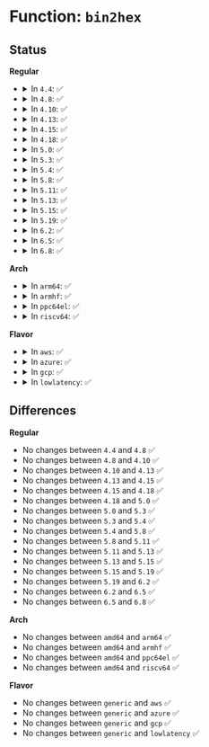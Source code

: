 # Function: <code>bin2hex</code>

## Status
<b>Regular</b>
<ul>
<li>
<details>
<summary>In <code>4.4</code>: ✅</summary>

```c
char *bin2hex(char *dst, const void *src, size_t count);
```

**Collision:** Unique Global

**Inline:** No

**Transformation:** False

**Instances:**

```
In lib/hexdump.c (ffffffff814015b0)
Location: lib/hexdump.c:68
Inline: False
Direct callers:
  - crypto/asymmetric_keys/x509_public_key.c:x509_request_asymmetric_key
  - crypto/asymmetric_keys/x509_public_key.c:x509_key_preparse
```
**Symbols:**

```
ffffffff814015b0-ffffffff814015ff: bin2hex (STB_GLOBAL)
```
</details>
</li>
<li>
<details>
<summary>In <code>4.8</code>: ✅</summary>

```c
char *bin2hex(char *dst, const void *src, size_t count);
```

**Collision:** Unique Global

**Inline:** No

**Transformation:** False

**Instances:**

```
In lib/hexdump.c (ffffffff81448f90)
Location: lib/hexdump.c:68
Inline: False
Direct callers:
  - crypto/asymmetric_keys/asymmetric_type.c:find_asymmetric_key
  - crypto/asymmetric_keys/x509_public_key.c:x509_key_preparse
```
**Symbols:**

```
ffffffff81448f90-ffffffff81448fe3: bin2hex (STB_GLOBAL)
```
</details>
</li>
<li>
<details>
<summary>In <code>4.10</code>: ✅</summary>

```c
char *bin2hex(char *dst, const void *src, size_t count);
```

**Collision:** Unique Global

**Inline:** No

**Transformation:** False

**Instances:**

```
In lib/hexdump.c (ffffffff81467980)
Location: lib/hexdump.c:68
Inline: False
Direct callers:
  - kernel/bpf/syscall.c:bpf_prog_show_fdinfo
  - crypto/asymmetric_keys/asymmetric_type.c:find_asymmetric_key
  - crypto/asymmetric_keys/x509_public_key.c:x509_key_preparse
```
**Symbols:**

```
ffffffff81467980-ffffffff814679d3: bin2hex (STB_GLOBAL)
```
</details>
</li>
<li>
<details>
<summary>In <code>4.13</code>: ✅</summary>

```c
char *bin2hex(char *dst, const void *src, size_t count);
```

**Collision:** Unique Global

**Inline:** No

**Transformation:** False

**Instances:**

```
In lib/hexdump.c (ffffffff8146d080)
Location: lib/hexdump.c:68
Inline: False
Direct callers:
  - kernel/bpf/core.c:bpf_get_prog_name
  - kernel/bpf/syscall.c:bpf_prog_show_fdinfo
  - certs/blacklist.c:is_hash_blacklisted
  - certs/load_uefi.c:uefi_blacklist_binary
  - certs/load_uefi.c:uefi_blacklist_x509_tbs
  - crypto/asymmetric_keys/asymmetric_type.c:find_asymmetric_key
  - crypto/asymmetric_keys/x509_public_key.c:x509_key_preparse
```
**Symbols:**

```
ffffffff8146d080-ffffffff8146d0d3: bin2hex (STB_GLOBAL)
```
</details>
</li>
<li>
<details>
<summary>In <code>4.15</code>: ✅</summary>

```c
char *bin2hex(char *dst, const void *src, size_t count);
```

**Collision:** Unique Global

**Inline:** No

**Transformation:** False

**Instances:**

```
In lib/hexdump.c (ffffffff814993b0)
Location: lib/hexdump.c:69
Inline: False
Direct callers:
  - kernel/bpf/core.c:bpf_get_prog_name
  - kernel/bpf/syscall.c:bpf_prog_show_fdinfo
  - certs/blacklist.c:is_hash_blacklisted
  - certs/load_uefi.c:uefi_blacklist_binary
  - certs/load_uefi.c:uefi_blacklist_x509_tbs
  - fs/ecryptfs/keystore.c:ecryptfs_parse_packet_set
  - fs/ecryptfs/keystore.c:ecryptfs_parse_packet_set
  - fs/ecryptfs/keystore.c:ecryptfs_parse_tag_70_packet
  - fs/ecryptfs/debug.c:ecryptfs_dump_auth_tok
  - crypto/asymmetric_keys/asymmetric_type.c:find_asymmetric_key
  - crypto/asymmetric_keys/x509_public_key.c:x509_key_preparse
```
**Symbols:**

```
ffffffff814993b0-ffffffff81499403: bin2hex (STB_GLOBAL)
```
</details>
</li>
<li>
<details>
<summary>In <code>4.18</code>: ✅</summary>

```c
char *bin2hex(char *dst, const void *src, size_t count);
```

**Collision:** Unique Global

**Inline:** No

**Transformation:** False

**Instances:**

```
In lib/hexdump.c (ffffffff814ce5c0)
Location: lib/hexdump.c:69
Inline: False
Direct callers:
  - kernel/bpf/core.c:bpf_get_prog_name
  - kernel/bpf/syscall.c:bpf_prog_show_fdinfo
  - certs/blacklist.c:is_hash_blacklisted
  - certs/load_uefi.c:uefi_blacklist_binary
  - certs/load_uefi.c:uefi_blacklist_x509_tbs
  - fs/ecryptfs/keystore.c:ecryptfs_parse_packet_set
  - fs/ecryptfs/keystore.c:ecryptfs_parse_packet_set
  - fs/ecryptfs/keystore.c:ecryptfs_parse_tag_70_packet
  - fs/ecryptfs/debug.c:ecryptfs_dump_auth_tok
  - crypto/asymmetric_keys/asymmetric_type.c:find_asymmetric_key
  - crypto/asymmetric_keys/x509_public_key.c:x509_key_preparse
```
**Symbols:**

```
ffffffff814ce5c0-ffffffff814ce60d: bin2hex (STB_GLOBAL)
```
</details>
</li>
<li>
<details>
<summary>In <code>5.0</code>: ✅</summary>

```c
char *bin2hex(char *dst, const void *src, size_t count);
```

**Collision:** Unique Global

**Inline:** No

**Transformation:** False

**Instances:**

```
In lib/hexdump.c (ffffffff814e2eb0)
Location: lib/hexdump.c:69
Inline: False
Direct callers:
  - kernel/bpf/core.c:bpf_get_prog_name
  - kernel/bpf/syscall.c:bpf_prog_show_fdinfo
  - certs/blacklist.c:is_hash_blacklisted
  - certs/load_uefi.c:uefi_blacklist_binary
  - certs/load_uefi.c:uefi_blacklist_x509_tbs
  - fs/ecryptfs/keystore.c:ecryptfs_parse_packet_set
  - fs/ecryptfs/keystore.c:ecryptfs_parse_packet_set
  - fs/ecryptfs/keystore.c:ecryptfs_parse_tag_70_packet
  - fs/ecryptfs/debug.c:ecryptfs_dump_auth_tok
  - crypto/asymmetric_keys/asymmetric_type.c:find_asymmetric_key
  - crypto/asymmetric_keys/x509_public_key.c:x509_key_preparse
```
**Symbols:**

```
ffffffff814e2eb0-ffffffff814e2efd: bin2hex (STB_GLOBAL)
```
</details>
</li>
<li>
<details>
<summary>In <code>5.3</code>: ✅</summary>

```c
char *bin2hex(char *dst, const void *src, size_t count);
```

**Collision:** Unique Global

**Inline:** No

**Transformation:** False

**Instances:**

```
In lib/hexdump.c (ffffffff8150f240)
Location: lib/hexdump.c:65
Inline: False
Direct callers:
  - kernel/bpf/core.c:bpf_get_prog_name
  - kernel/bpf/syscall.c:bpf_prog_show_fdinfo
  - certs/blacklist.c:is_hash_blacklisted
  - fs/ecryptfs/keystore.c:ecryptfs_parse_packet_set
  - fs/ecryptfs/keystore.c:ecryptfs_parse_packet_set
  - fs/ecryptfs/keystore.c:ecryptfs_parse_tag_70_packet
  - fs/ecryptfs/debug.c:ecryptfs_dump_auth_tok
  - crypto/asymmetric_keys/asymmetric_type.c:find_asymmetric_key
  - crypto/asymmetric_keys/x509_public_key.c:x509_key_preparse
```
**Symbols:**

```
ffffffff8150f240-ffffffff8150f28a: bin2hex (STB_GLOBAL)
```
</details>
</li>
<li>
<details>
<summary>In <code>5.4</code>: ✅</summary>

```c
char *bin2hex(char *dst, const void *src, size_t count);
```

**Collision:** Unique Global

**Inline:** No

**Transformation:** False

**Instances:**

```
In lib/hexdump.c (ffffffff8152d220)
Location: lib/hexdump.c:65
Inline: False
Direct callers:
  - kernel/bpf/core.c:bpf_get_prog_name
  - kernel/bpf/syscall.c:bpf_prog_show_fdinfo
  - certs/blacklist.c:is_hash_blacklisted
  - fs/ecryptfs/keystore.c:ecryptfs_parse_packet_set
  - fs/ecryptfs/keystore.c:ecryptfs_parse_packet_set
  - fs/ecryptfs/keystore.c:ecryptfs_parse_tag_70_packet
  - fs/ecryptfs/debug.c:ecryptfs_dump_auth_tok
  - crypto/asymmetric_keys/asymmetric_type.c:find_asymmetric_key
  - crypto/asymmetric_keys/x509_public_key.c:x509_key_preparse
```
**Symbols:**

```
ffffffff8152d220-ffffffff8152d26a: bin2hex (STB_GLOBAL)
```
</details>
</li>
<li>
<details>
<summary>In <code>5.8</code>: ✅</summary>

```c
char *bin2hex(char *dst, const void *src, size_t count);
```

**Collision:** Unique Global

**Inline:** No

**Transformation:** False

**Instances:**

```
In lib/hexdump.c (ffffffff81590e70)
Location: lib/hexdump.c:65
Inline: False
Direct callers:
  - kernel/bpf/core.c:bpf_prog_ksym_set_name
  - kernel/bpf/syscall.c:bpf_link_show_fdinfo
  - kernel/bpf/syscall.c:bpf_prog_show_fdinfo
  - certs/blacklist.c:is_hash_blacklisted
  - fs/ecryptfs/keystore.c:ecryptfs_parse_packet_set
  - fs/ecryptfs/keystore.c:ecryptfs_parse_tag_70_packet
  - fs/ecryptfs/debug.c:ecryptfs_dump_auth_tok
  - crypto/asymmetric_keys/asymmetric_type.c:find_asymmetric_key
  - crypto/asymmetric_keys/x509_public_key.c:x509_key_preparse
```
**Symbols:**

```
ffffffff81590e70-ffffffff81590eba: bin2hex (STB_GLOBAL)
```
</details>
</li>
<li>
<details>
<summary>In <code>5.11</code>: ✅</summary>

```c
char *bin2hex(char *dst, const void *src, size_t count);
```

**Collision:** Unique Global

**Inline:** No

**Transformation:** False

**Instances:**

```
In lib/hexdump.c (ffffffff815ada10)
Location: lib/hexdump.c:66
Inline: False
Direct callers:
  - kernel/crash_core.c:add_build_id_vmcoreinfo
  - kernel/bpf/core.c:bpf_prog_ksym_set_name
  - kernel/bpf/syscall.c:bpf_link_show_fdinfo
  - kernel/bpf/syscall.c:bpf_prog_show_fdinfo
  - certs/blacklist.c:is_hash_blacklisted
  - fs/ecryptfs/keystore.c:ecryptfs_parse_packet_set
  - fs/ecryptfs/keystore.c:ecryptfs_parse_tag_70_packet
  - fs/ecryptfs/debug.c:ecryptfs_dump_auth_tok
  - crypto/asymmetric_keys/asymmetric_type.c:find_asymmetric_key
  - crypto/asymmetric_keys/x509_public_key.c:x509_key_preparse
```
**Symbols:**

```
ffffffff815ada10-ffffffff815ada5a: bin2hex (STB_GLOBAL)
```
</details>
</li>
<li>
<details>
<summary>In <code>5.13</code>: ✅</summary>

```c
char *bin2hex(char *dst, const void *src, size_t count);
```

**Collision:** Unique Global

**Inline:** No

**Transformation:** False

**Instances:**

```
In lib/hexdump.c (ffffffff815b86b0)
Location: lib/hexdump.c:66
Inline: False
Direct callers:
  - kernel/crash_core.c:crash_save_vmcoreinfo_init
  - kernel/bpf/core.c:bpf_prog_kallsyms_add
  - kernel/bpf/syscall.c:bpf_link_show_fdinfo
  - kernel/bpf/syscall.c:bpf_prog_show_fdinfo
  - certs/blacklist.c:is_hash_blacklisted
  - fs/ecryptfs/keystore.c:ecryptfs_parse_packet_set
  - fs/ecryptfs/keystore.c:ecryptfs_parse_tag_70_packet
  - fs/ecryptfs/debug.c:ecryptfs_dump_auth_tok
  - crypto/asymmetric_keys/asymmetric_type.c:find_asymmetric_key
  - crypto/asymmetric_keys/x509_public_key.c:x509_key_preparse
```
**Symbols:**

```
ffffffff815b86b0-ffffffff815b86f5: bin2hex (STB_GLOBAL)
```
</details>
</li>
<li>
<details>
<summary>In <code>5.15</code>: ✅</summary>

```c
char *bin2hex(char *dst, const void *src, size_t count);
```

**Collision:** Unique Global

**Inline:** No

**Transformation:** False

**Instances:**

```
In lib/hexdump.c (ffffffff8161ef00)
Location: lib/hexdump.c:66
Inline: False
Direct callers:
  - kernel/bpf/core.c:bpf_prog_kallsyms_add
  - kernel/bpf/syscall.c:bpf_link_show_fdinfo
  - kernel/bpf/syscall.c:bpf_prog_show_fdinfo
  - certs/blacklist.c:is_hash_blacklisted
  - fs/ecryptfs/keystore.c:ecryptfs_parse_packet_set
  - fs/ecryptfs/keystore.c:ecryptfs_parse_tag_70_packet
  - fs/ecryptfs/debug.c:ecryptfs_dump_auth_tok
  - security/integrity/evm/evm_crypto.c:dump_security_xattr
  - crypto/asymmetric_keys/asymmetric_type.c:find_asymmetric_key
  - crypto/asymmetric_keys/x509_public_key.c:x509_key_preparse
```
**Symbols:**

```
ffffffff8161ef00-ffffffff8161ef45: bin2hex (STB_GLOBAL)
```
</details>
</li>
<li>
<details>
<summary>In <code>5.19</code>: ✅</summary>

```c
char *bin2hex(char *dst, const void *src, size_t count);
```

**Collision:** Unique Global

**Inline:** No

**Transformation:** False

**Instances:**

```
In lib/hexdump.c (ffffffff816ed110)
Location: lib/hexdump.c:87
Inline: False
Direct callers:
  - kernel/bpf/core.c:bpf_prog_kallsyms_add
  - kernel/bpf/syscall.c:bpf_link_show_fdinfo
  - kernel/bpf/syscall.c:bpf_prog_show_fdinfo
  - certs/blacklist.c:get_raw_hash
  - fs/ecryptfs/keystore.c:ecryptfs_parse_packet_set
  - fs/ecryptfs/keystore.c:ecryptfs_parse_tag_70_packet
  - fs/ecryptfs/debug.c:ecryptfs_dump_auth_tok
  - security/integrity/evm/evm_crypto.c:dump_security_xattr
  - crypto/asymmetric_keys/asymmetric_type.c:find_asymmetric_key
  - crypto/asymmetric_keys/x509_public_key.c:x509_key_preparse
```
**Symbols:**

```
ffffffff816ed110-ffffffff816ed191: bin2hex (STB_GLOBAL)
```
</details>
</li>
<li>
<details>
<summary>In <code>6.2</code>: ✅</summary>

```c
char *bin2hex(char *dst, const void *src, size_t count);
```

**Collision:** Unique Global

**Inline:** No

**Transformation:** False

**Instances:**

```
In lib/hexdump.c (ffffffff817ddaa0)
Location: lib/hexdump.c:87
Inline: False
Direct callers:
  - kernel/bpf/core.c:bpf_prog_kallsyms_add
  - kernel/bpf/syscall.c:bpf_link_show_fdinfo
  - kernel/bpf/syscall.c:bpf_prog_show_fdinfo
  - certs/blacklist.c:get_raw_hash
  - fs/ecryptfs/keystore.c:ecryptfs_parse_packet_set
  - fs/ecryptfs/keystore.c:ecryptfs_parse_tag_70_packet
  - fs/ecryptfs/debug.c:ecryptfs_dump_auth_tok
  - security/integrity/evm/evm_crypto.c:dump_security_xattr
  - crypto/asymmetric_keys/asymmetric_type.c:find_asymmetric_key
  - crypto/asymmetric_keys/x509_public_key.c:x509_key_preparse
```
**Symbols:**

```
ffffffff817ddaa0-ffffffff817ddb21: bin2hex (STB_GLOBAL)
```
</details>
</li>
<li>
<details>
<summary>In <code>6.5</code>: ✅</summary>

```c
char *bin2hex(char *dst, const void *src, size_t count);
```

**Collision:** Unique Global

**Inline:** No

**Transformation:** False

**Instances:**

```
In lib/hexdump.c (ffffffff8181d2b0)
Location: lib/hexdump.c:87
Inline: False
Direct callers:
  - kernel/bpf/core.c:bpf_prog_kallsyms_add
  - kernel/bpf/syscall.c:bpf_link_show_fdinfo
  - kernel/bpf/syscall.c:bpf_prog_show_fdinfo
  - certs/blacklist.c:get_raw_hash
  - fs/ecryptfs/keystore.c:ecryptfs_parse_packet_set
  - fs/ecryptfs/keystore.c:ecryptfs_parse_tag_70_packet
  - fs/ecryptfs/debug.c:ecryptfs_dump_auth_tok
  - crypto/asymmetric_keys/asymmetric_type.c:find_asymmetric_key
  - crypto/asymmetric_keys/x509_public_key.c:x509_key_preparse
```
**Symbols:**

```
ffffffff8181d2b0-ffffffff8181d331: bin2hex (STB_GLOBAL)
```
</details>
</li>
<li>
<details>
<summary>In <code>6.8</code>: ✅</summary>

```c
char *bin2hex(char *dst, const void *src, size_t count);
```

**Collision:** Unique Global

**Inline:** No

**Transformation:** False

**Instances:**

```
In lib/hexdump.c (ffffffff81863120)
Location: lib/hexdump.c:87
Inline: False
Direct callers:
  - kernel/bpf/core.c:bpf_prog_kallsyms_add
  - kernel/bpf/syscall.c:bpf_link_show_fdinfo
  - kernel/bpf/syscall.c:bpf_prog_show_fdinfo
  - certs/blacklist.c:get_raw_hash
  - fs/ecryptfs/keystore.c:ecryptfs_parse_packet_set
  - fs/ecryptfs/keystore.c:ecryptfs_parse_tag_70_packet
  - fs/ecryptfs/debug.c:ecryptfs_dump_auth_tok
  - security/integrity/evm/evm_crypto.c:dump_security_xattr_l
  - crypto/asymmetric_keys/asymmetric_type.c:find_asymmetric_key
  - crypto/asymmetric_keys/x509_public_key.c:x509_key_preparse
```
**Symbols:**

```
ffffffff81863120-ffffffff818631a1: bin2hex (STB_GLOBAL)
```
</details>
</li>
</ul>
<b>Arch</b>
<ul>
<li>
<details>
<summary>In <code>arm64</code>: ✅</summary>

```c
char *bin2hex(char *dst, const void *src, size_t count);
```

**Collision:** Unique Global

**Inline:** No

**Transformation:** False

**Instances:**

```
In lib/hexdump.c (ffff8000106392e0)
Location: lib/hexdump.c:65
Inline: False
Direct callers:
  - kernel/bpf/core.c:bpf_get_prog_name
  - kernel/bpf/syscall.c:bpf_prog_show_fdinfo
  - certs/blacklist.c:is_hash_blacklisted
  - fs/ecryptfs/keystore.c:ecryptfs_parse_packet_set
  - fs/ecryptfs/keystore.c:ecryptfs_parse_packet_set
  - fs/ecryptfs/keystore.c:ecryptfs_parse_tag_70_packet
  - fs/ecryptfs/debug.c:ecryptfs_dump_auth_tok
  - crypto/asymmetric_keys/asymmetric_type.c:find_asymmetric_key
  - crypto/asymmetric_keys/x509_public_key.c:x509_key_preparse
```
**Symbols:**

```
ffff8000106392e0-ffff800010639324: bin2hex (STB_GLOBAL)
```
</details>
</li>
<li>
<details>
<summary>In <code>armhf</code>: ✅</summary>

```c
char *bin2hex(char *dst, const void *src, size_t count);
```

**Collision:** Unique Global

**Inline:** No

**Transformation:** False

**Instances:**

```
In lib/hexdump.c (c07dec50)
Location: lib/hexdump.c:65
Inline: False
Direct callers:
  - kernel/bpf/core.c:bpf_get_prog_name
  - kernel/bpf/syscall.c:bpf_prog_show_fdinfo
  - certs/blacklist.c:is_hash_blacklisted
  - fs/ecryptfs/keystore.c:ecryptfs_parse_packet_set
  - fs/ecryptfs/keystore.c:ecryptfs_parse_packet_set
  - fs/ecryptfs/keystore.c:ecryptfs_parse_tag_70_packet
  - fs/ecryptfs/debug.c:ecryptfs_dump_auth_tok
  - crypto/asymmetric_keys/asymmetric_type.c:find_asymmetric_key
  - crypto/asymmetric_keys/x509_public_key.c:x509_key_preparse
```
**Symbols:**

```
c07dec50-c07deca0: bin2hex (STB_GLOBAL)
```
</details>
</li>
<li>
<details>
<summary>In <code>ppc64el</code>: ✅</summary>

```c
char *bin2hex(char *dst, const void *src, size_t count);
```

**Collision:** Unique Global

**Inline:** No

**Transformation:** False

**Instances:**

```
In lib/hexdump.c (c0000000007dfb90)
Location: lib/hexdump.c:65
Inline: False
Direct callers:
  - kernel/bpf/core.c:bpf_get_prog_name
  - kernel/bpf/syscall.c:bpf_prog_show_fdinfo
  - certs/blacklist.c:is_hash_blacklisted
  - fs/ecryptfs/keystore.c:ecryptfs_parse_packet_set
  - fs/ecryptfs/keystore.c:ecryptfs_parse_packet_set
  - fs/ecryptfs/keystore.c:ecryptfs_parse_tag_70_packet
  - fs/ecryptfs/debug.c:ecryptfs_dump_auth_tok
  - crypto/asymmetric_keys/asymmetric_type.c:find_asymmetric_key
  - crypto/asymmetric_keys/x509_public_key.c:x509_key_preparse
```
**Symbols:**

```
c0000000007dfb90-c0000000007dfbf0: bin2hex (STB_GLOBAL)
```
</details>
</li>
<li>
<details>
<summary>In <code>riscv64</code>: ✅</summary>

```c
char *bin2hex(char *dst, const void *src, size_t count);
```

**Collision:** Unique Global

**Inline:** No

**Transformation:** False

**Instances:**

```
In lib/hexdump.c (ffffffe000465ed0)
Location: lib/hexdump.c:65
Inline: False
Direct callers:
  - kernel/bpf/core.c:bpf_get_prog_name
  - kernel/bpf/syscall.c:bpf_prog_show_fdinfo
  - certs/blacklist.c:is_hash_blacklisted
  - fs/ecryptfs/keystore.c:ecryptfs_parse_packet_set
  - fs/ecryptfs/keystore.c:ecryptfs_parse_packet_set
  - fs/ecryptfs/keystore.c:ecryptfs_parse_tag_70_packet
  - fs/ecryptfs/debug.c:ecryptfs_dump_auth_tok
  - crypto/asymmetric_keys/asymmetric_type.c:find_asymmetric_key
  - crypto/asymmetric_keys/x509_public_key.c:x509_key_preparse
```
**Symbols:**

```
ffffffe000465ed0-ffffffe000465f16: bin2hex (STB_GLOBAL)
```
</details>
</li>
</ul>
<b>Flavor</b>
<ul>
<li>
<details>
<summary>In <code>aws</code>: ✅</summary>

```c
char *bin2hex(char *dst, const void *src, size_t count);
```

**Collision:** Unique Global

**Inline:** No

**Transformation:** False

**Instances:**

```
In lib/hexdump.c (ffffffff81525800)
Location: lib/hexdump.c:65
Inline: False
Direct callers:
  - kernel/bpf/core.c:bpf_get_prog_name
  - kernel/bpf/syscall.c:bpf_prog_show_fdinfo
  - certs/blacklist.c:is_hash_blacklisted
  - fs/ecryptfs/keystore.c:ecryptfs_parse_packet_set
  - fs/ecryptfs/keystore.c:ecryptfs_parse_packet_set
  - fs/ecryptfs/keystore.c:ecryptfs_parse_tag_70_packet
  - fs/ecryptfs/debug.c:ecryptfs_dump_auth_tok
  - crypto/asymmetric_keys/asymmetric_type.c:find_asymmetric_key
  - crypto/asymmetric_keys/x509_public_key.c:x509_key_preparse
```
**Symbols:**

```
ffffffff81525800-ffffffff8152584a: bin2hex (STB_GLOBAL)
```
</details>
</li>
<li>
<details>
<summary>In <code>azure</code>: ✅</summary>

```c
char *bin2hex(char *dst, const void *src, size_t count);
```

**Collision:** Unique Global

**Inline:** No

**Transformation:** False

**Instances:**

```
In lib/hexdump.c (ffffffff81515ae0)
Location: lib/hexdump.c:65
Inline: False
Direct callers:
  - kernel/bpf/core.c:bpf_get_prog_name
  - kernel/bpf/syscall.c:bpf_prog_show_fdinfo
  - certs/blacklist.c:is_hash_blacklisted
  - fs/ecryptfs/keystore.c:ecryptfs_parse_packet_set
  - fs/ecryptfs/keystore.c:ecryptfs_parse_packet_set
  - fs/ecryptfs/keystore.c:ecryptfs_parse_tag_70_packet
  - fs/ecryptfs/debug.c:ecryptfs_dump_auth_tok
  - crypto/asymmetric_keys/asymmetric_type.c:find_asymmetric_key
  - crypto/asymmetric_keys/x509_public_key.c:x509_key_preparse
```
**Symbols:**

```
ffffffff81515ae0-ffffffff81515b2a: bin2hex (STB_GLOBAL)
```
</details>
</li>
<li>
<details>
<summary>In <code>gcp</code>: ✅</summary>

```c
char *bin2hex(char *dst, const void *src, size_t count);
```

**Collision:** Unique Global

**Inline:** No

**Transformation:** False

**Instances:**

```
In lib/hexdump.c (ffffffff81521890)
Location: lib/hexdump.c:65
Inline: False
Direct callers:
  - kernel/bpf/core.c:bpf_get_prog_name
  - kernel/bpf/syscall.c:bpf_prog_show_fdinfo
  - certs/blacklist.c:is_hash_blacklisted
  - fs/ecryptfs/keystore.c:ecryptfs_parse_packet_set
  - fs/ecryptfs/keystore.c:ecryptfs_parse_packet_set
  - fs/ecryptfs/keystore.c:ecryptfs_parse_tag_70_packet
  - fs/ecryptfs/debug.c:ecryptfs_dump_auth_tok
  - crypto/asymmetric_keys/asymmetric_type.c:find_asymmetric_key
  - crypto/asymmetric_keys/x509_public_key.c:x509_key_preparse
```
**Symbols:**

```
ffffffff81521890-ffffffff815218da: bin2hex (STB_GLOBAL)
```
</details>
</li>
<li>
<details>
<summary>In <code>lowlatency</code>: ✅</summary>

```c
char *bin2hex(char *dst, const void *src, size_t count);
```

**Collision:** Unique Global

**Inline:** No

**Transformation:** False

**Instances:**

```
In lib/hexdump.c (ffffffff8153b210)
Location: lib/hexdump.c:65
Inline: False
Direct callers:
  - kernel/bpf/core.c:bpf_get_prog_name
  - kernel/bpf/syscall.c:bpf_prog_show_fdinfo
  - certs/blacklist.c:is_hash_blacklisted
  - fs/ecryptfs/keystore.c:ecryptfs_parse_packet_set
  - fs/ecryptfs/keystore.c:ecryptfs_parse_packet_set
  - fs/ecryptfs/keystore.c:ecryptfs_parse_tag_70_packet
  - fs/ecryptfs/debug.c:ecryptfs_dump_auth_tok
  - crypto/asymmetric_keys/asymmetric_type.c:find_asymmetric_key
  - crypto/asymmetric_keys/x509_public_key.c:x509_key_preparse
```
**Symbols:**

```
ffffffff8153b210-ffffffff8153b25a: bin2hex (STB_GLOBAL)
```
</details>
</li>
</ul>

## Differences
<b>Regular</b>
<ul>
<li>
No changes between <code>4.4</code> and <code>4.8</code> ✅
</li>
<li>
No changes between <code>4.8</code> and <code>4.10</code> ✅
</li>
<li>
No changes between <code>4.10</code> and <code>4.13</code> ✅
</li>
<li>
No changes between <code>4.13</code> and <code>4.15</code> ✅
</li>
<li>
No changes between <code>4.15</code> and <code>4.18</code> ✅
</li>
<li>
No changes between <code>4.18</code> and <code>5.0</code> ✅
</li>
<li>
No changes between <code>5.0</code> and <code>5.3</code> ✅
</li>
<li>
No changes between <code>5.3</code> and <code>5.4</code> ✅
</li>
<li>
No changes between <code>5.4</code> and <code>5.8</code> ✅
</li>
<li>
No changes between <code>5.8</code> and <code>5.11</code> ✅
</li>
<li>
No changes between <code>5.11</code> and <code>5.13</code> ✅
</li>
<li>
No changes between <code>5.13</code> and <code>5.15</code> ✅
</li>
<li>
No changes between <code>5.15</code> and <code>5.19</code> ✅
</li>
<li>
No changes between <code>5.19</code> and <code>6.2</code> ✅
</li>
<li>
No changes between <code>6.2</code> and <code>6.5</code> ✅
</li>
<li>
No changes between <code>6.5</code> and <code>6.8</code> ✅
</li>
</ul>
<b>Arch</b>
<ul>
<li>
No changes between <code>amd64</code> and <code>arm64</code> ✅
</li>
<li>
No changes between <code>amd64</code> and <code>armhf</code> ✅
</li>
<li>
No changes between <code>amd64</code> and <code>ppc64el</code> ✅
</li>
<li>
No changes between <code>amd64</code> and <code>riscv64</code> ✅
</li>
</ul>
<b>Flavor</b>
<ul>
<li>
No changes between <code>generic</code> and <code>aws</code> ✅
</li>
<li>
No changes between <code>generic</code> and <code>azure</code> ✅
</li>
<li>
No changes between <code>generic</code> and <code>gcp</code> ✅
</li>
<li>
No changes between <code>generic</code> and <code>lowlatency</code> ✅
</li>
</ul>

